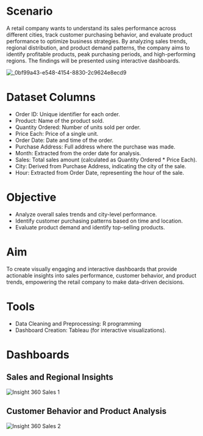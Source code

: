 # Scenario
A retail company wants to understand its sales performance across different cities, track customer purchasing behavior, and evaluate product performance to optimize business strategies. By analyzing sales trends, regional distribution, and product demand patterns, the company aims to identify profitable products, peak purchasing periods, and high-performing regions. The findings will be presented using interactive dashboards.

![_0bf99a43-e548-4154-8830-2c9624e8ecd9](https://github.com/user-attachments/assets/4e7c2586-5406-4c92-8018-54ba888d239c)


# Dataset Columns
* Order ID: Unique identifier for each order.
* Product: Name of the product sold.
* Quantity Ordered: Number of units sold per order.
* Price Each: Price of a single unit.
* Order Date: Date and time of the order.
* Purchase Address: Full address where the purchase was made.
* Month: Extracted from the order date for analysis.
* Sales: Total sales amount (calculated as Quantity Ordered * Price Each).
* City: Derived from Purchase Address, indicating the city of the sale.
* Hour: Extracted from Order Date, representing the hour of the sale.

# Objective
* Analyze overall sales trends and city-level performance.
* Identify customer purchasing patterns based on time and location.
* Evaluate product demand and identify top-selling products.

# Aim
To create visually engaging and interactive dashboards that provide actionable insights into sales performance, customer behavior, and product trends, empowering the retail company to make data-driven decisions.

# Tools
* Data Cleaning and Preprocessing: R programming
* Dashboard Creation: Tableau (for interactive visualizations).

# Dashboards

## Sales and Regional Insights
![Insight 360 Sales 1](https://github.com/user-attachments/assets/07408a3c-4d34-4cdb-920b-7988dd7d9917)

## Customer Behavior and Product Analysis
![Insight 360 Sales 2](https://github.com/user-attachments/assets/fc9e5282-227a-47ba-abd2-a7d3dfadc07f) 
